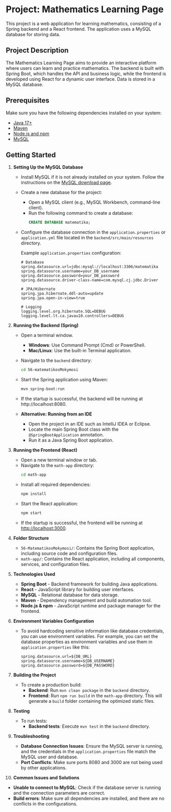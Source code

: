 # Project: Mathematics Learning Page

This project is a web application for learning mathematics, consisting of a Spring backend and a React frontend. The application uses a MySQL database for storing data.

## Project Description

The Mathematics Learning Page aims to provide an interactive platform where users can learn and practice mathematics. The backend is built with Spring Boot, which handles the API and business logic, while the frontend is developed using React for a dynamic user interface. Data is stored in a MySQL database.

## Prerequisites

Make sure you have the following dependencies installed on your system:
- [Java 17+](https://www.oracle.com/java/technologies/javase-jdk17-downloads.html)
- [Maven](https://maven.apache.org/download.cgi)
- [Node.js and npm](https://nodejs.org/)
- [MySQL](https://dev.mysql.com/downloads/)

## Getting Started

1. **Setting Up the MySQL Database**

   - Install MySQL if it is not already installed on your system. Follow the instructions on the [MySQL download page](https://dev.mysql.com/downloads/).
   - Create a new database for the project:
     - Open a MySQL client (e.g., MySQL Workbench, command-line client).
     - Run the following command to create a database:
       ```sql
       CREATE DATABASE matematika;
       ```
   - Configure the database connection in the `application.properties` or `application.yml` file located in the `backend/src/main/resources` directory.

     Example `application.properties` configuration:
     ```properties
     # Database
     spring.datasource.url=jdbc:mysql://localhost:3306/matematika
     spring.datasource.username=your_DB_username   
     spring.datasource.password=your_DB_password
     spring.datasource.driver-class-name=com.mysql.cj.jdbc.Driver

     # JPA/Hibernate
     spring.jpa.hibernate.ddl-auto=update
     spring.jpa.open-in-view=true

     # Logging
     logging.level.org.hibernate.SQL=DEBUG
     logging.level.lt.ca.javau10.controllers=DEBUG
     ```

2. **Running the Backend (Spring)**

   - Open a terminal window.
     - **Windows**: Use Command Prompt (Cmd) or PowerShell.
     - **Mac/Linux**: Use the built-in Terminal application.
   - Navigate to the `backend` directory:
     ```bash
     cd 56-matematikosMokymosi
     ```
   - Start the Spring application using Maven:
     ```bash
     mvn spring-boot:run
     ```
   - If the startup is successful, the backend will be running at http://localhost:8080.

   - **Alternative: Running from an IDE**
     - Open the project in an IDE such as IntelliJ IDEA or Eclipse.
     - Locate the main Spring Boot class with the `@SpringBootApplication` annotation.
     - Run it as a Java Spring Boot application.

3. **Running the Frontend (React)**

   - Open a new terminal window or tab.
   - Navigate to the `math-app` directory:
     ```bash
     cd math-app
     ```
   - Install all required dependencies:
     ```bash
     npm install
     ```
   - Start the React application:
     ```bash
     npm start
     ```
   - If the startup is successful, the frontend will be running at [http://localhost:3000](http://localhost:3000).

4. **Folder Structure**

   - `56-MatematikosMokymosi/`: Contains the Spring Boot application, including source code and configuration files.
   - `math-app/`: Contains the React application, including all components, services, and configuration files.

5. **Technologies Used**

   - **Spring Boot** - Backend framework for building Java applications.
   - **React** - JavaScript library for building user interfaces.
   - **MySQL** - Relational database for data storage.
   - **Maven** - Dependency management and build automation tool.
   - **Node.js & npm** - JavaScript runtime and package manager for the frontend.

6. **Environment Variables Configuration**

   - To avoid hardcoding sensitive information like database credentials, you can use environment variables. For example, you can set the database properties as environment variables and use them in `application.properties` like this:
     ```properties
     spring.datasource.url=${DB_URL}
     spring.datasource.username=${DB_USERNAME}
     spring.datasource.password=${DB_PASSWORD}
     ```

7. **Building the Project**

   - To create a production build:
     - **Backend**: Run `mvn clean package` in the `backend` directory.
     - **Frontend**: Run `npm run build` in the `math-app` directory. This will generate a `build` folder containing the optimized static files.

8. **Testing**

   - To run tests:
     - **Backend tests**: Execute `mvn test` in the `backend` directory.

9. **Troubleshooting**

   - **Database Connection Issues**: Ensure the MySQL server is running, and the credentials in the `application.properties` file match the MySQL user and database.
   - **Port Conflicts**: Make sure ports 8080 and 3000 are not being used by other applications.

10. **Common Issues and Solutions**

   - **Unable to connect to MySQL**: Check if the database server is running and the connection parameters are correct.
   - **Build errors**: Make sure all dependencies are installed, and there are no conflicts in the configurations.

